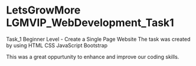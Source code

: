 # LetsGrowMore LGMVIP_WebDevelopment_Task1

Task_1 Beginner Level - Create a Single Page Website
The task was created by using
HTML
CSS
JavaScript
Bootstrap

This was a great oppurtunity to enhance and improve our coding skills.
